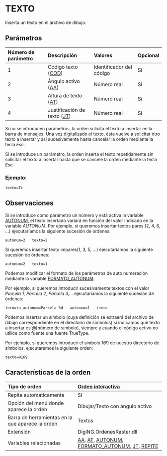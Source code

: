 # TEXTO

Inserta un texto en el archivo de dibujo.

## Parámetros

| Número de parámetro | Descripción | Valores | Opcional |
| :--- | :--- | :--- | :--- |
| 1 | Código texto \([COD](COD.html)\) | Identificador del código | Si |
| 2 | Ángulo activo \([AA](AUTONUM.html)\) | Número real | Si |
| 3 | Altura de texto \([AT](AUTONUM.html)\) | Número real | Si |
| 4 | Justificación de texto \([JT](AUTONUM.html)\) | Número real | Si |

Si no se introducen parámetros, la orden solicita el texto a insertar en la barra de mensajes. Una vez digitalizado el texto, ésta vuelve a solicitar otro texto a insertar y así sucesivamente hasta cancelar la orden mediante la tecla _Esc_.

Si se introduce un parámetro, la orden inserta el texto repetidamente sin solicitar el texto a insertar hasta que se cancele la orden mediante la tecla _Esc_.

### Ejemplo:

`texto=Tc`

## Observaciones

Si se introduce como parámetro un número y está activa la variable [AUTONUM](AUTONUM.html), el texto insertado variará en función del valor indicado en la variable _AUTONUM_. Por ejemplo, si queremos insertar textos pares \(2, 4, 6, ...\) ejecutaríamos la siguiente sucesión de ordenes:

`autonum=2  
texto=2`

Si queremos insertar texto impares\(1, 3, 5, ...\) ejecutaríamos la siguiente sucesión de órdenes:

`autonum=2  
texto=1`

Podemos modificar el formato de los parámetros de auto numeración mediante la variable [FORMATO\_AUTONUM](FORMATO_AUTONUM.html).

Por ejemplo, si queremos introducir sucesivamente textos con el valor _Parcela 1, Parcela 2, Parcela 3,..._ ejecutaríamos la siguiente sucesión de órdenes:

`formato_autonum=Parcela %d  
autonum=1  
texto`

Podemos insertar un símbolo \(cuya definición se extraerá del archivo de dibujo correspondiente en el directorio de símbolos\) si indicamos que texto a insertar es @\[número de símbolo\], siempre y cuando el código activo no utilice como fuente una fuente TrueType.

Por ejemplo, si queremos introducir el símbolo 169 de nuestro directorio de símbolos, ejecutaremos la siguiente orden:

`texto=@169`

## Características de la orden

| Tipo de orden | [Orden interactiva]() |
| :--- | :--- |
| Repite automáticamente | Si |
| Opción del menú donde aparece la orden | Dibujar/Texto con ángulo activo |
| Barra de herramientas en la que aparece la orden | Textos |
| Extensión | DigiNG.OrdenesRaster.dll |
| Variables relacionadas | [AA](AA.html), [AT](AT.html), [AUTONUM](AUTONUM.html), [FORMATO\_AUTONUM](FORMATO_AUTONUM.html), [JT](JT.html), [REPITE](REPITE.html) |

